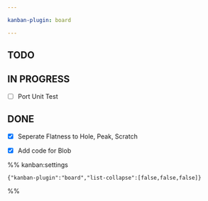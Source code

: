 ```yaml
---

kanban-plugin: board

---
```


## TODO



## IN PROGRESS

- [ ] Port Unit Test


## DONE

- [x] Seperate Flatness to Hole, Peak, Scratch
- [x] Add code for Blob




%% kanban:settings
```
{"kanban-plugin":"board","list-collapse":[false,false,false]}
```
%%